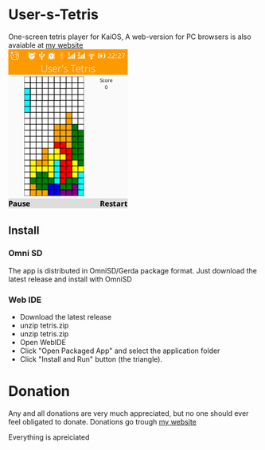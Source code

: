 # User-s-Tetris
One-screen tetris player for KaiOS, A web-version for PC browsers is also avaiable at [my website](https://wester.digital/tetris.html)  
![screenshot](2020-11-12-22-27-39.png)

## Install

### Omni SD
The app is distributed in OmniSD/Gerda package format. Just download the latest release and install with OmniSD

### Web IDE
- Download the latest release
- unzip tetris.zip
- unzip tetris.zip
- Open WebIDE
- Click "Open Packaged App" and select the application folder
- Click "Install and Run" button (the triangle).

# Donation
Any and all donations are very much appreciated, but no one should ever feel obligated to donate.
Donations go trough [my website](https://wester.digital/ssg/donations.html)

Everything is apreiciated
